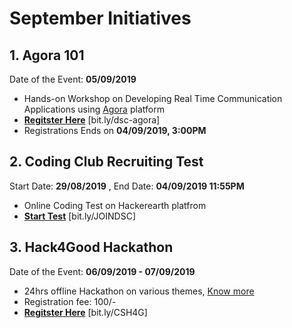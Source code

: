 # September Initiatives

## 1. Agora 101 
Date of the Event: **05/09/2019**
- Hands-on Workshop on Developing Real Time Communication Applications using [Agora](https://agora.io) platform
- **[Regitster Here](https://bit.ly/dsc-agora)** [bit.ly/dsc-agora]
- Registrations Ends on **04/09/2019, 3:00PM**

## 2. Coding Club Recruiting Test
Start Date: **29/08/2019** , End Date: **04/09/2019 11:55PM**
- Online Coding Test on Hackerearth platfrom
- **[Start Test](https://bit.ly/JOINDSC)** [bit.ly/JOINDSC]

## 3. Hack4Good Hackathon
Date of the Event: **06/09/2019 - 07/09/2019** 
- 24hrs offline Hackathon on various themes, [Know more](https://bit.ly/CSH4G)
- Registration fee: 100/-
- **[Regitster Here](https://bit.ly/CSH4G)** [bit.ly/CSH4G]
